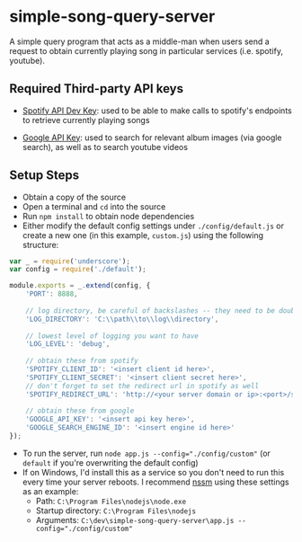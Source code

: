 # simple-song-query-server
A simple query program that acts as a middle-man when users send a request to obtain currently playing song in particular services (i.e. spotify, youtube).

## Required Third-party API keys
* [Spotify API Dev Key](https://beta.developer.spotify.com/):
used to be able to make calls to spotify's endpoints to retrieve currently playing songs

* [Google API Key](https://cloud.google.com/):
used to search for relevant album images (via google search), as well as to search youtube videos

## Setup Steps
* Obtain a copy of the source
* Open a terminal and `cd` into the source
* Run `npm install` to obtain node dependencies
* Either modify the default config settings under `./config/default.js` or create a new one (in this example, `custom.js`) using the following structure:
```js
var _ = require('underscore');
var config = require('./default');

module.exports = _.extend(config, {
    'PORT': 8888,
    
    // log directory, be careful of backslashes -- they need to be double escaped
    'LOG_DIRECTORY': 'C:\\path\\to\\log\\directory',
    
    // lowest level of logging you want to have
    'LOG_LEVEL': 'debug',
    
    // obtain these from spotify
    'SPOTIFY_CLIENT_ID': '<insert client id here>',
    'SPOTIFY_CLIENT_SECRET': '<insert client secret here>',
    // don't forget to set the redirect url in spotify as well
    'SPOTIFY_REDIRECT_URL': 'http://<your server domain or ip>:<port>/spotify/authorize',
    
    // obtain these from google
    'GOOGLE_API_KEY': '<insert api key here>',
    'GOOGLE_SEARCH_ENGINE_ID': '<insert engine id here>'
});
```
* To run the server, run `node app.js --config="./config/custom"` (or `default` if you're overwriting the default config)
* If on Windows, I'd install this as a service so you don't need to run this every time your server reboots. I recommend [nssm](https://nssm.cc/) using these settings as an example:
  * Path: `C:\Program Files\nodejs\node.exe`
  * Startup directory: `C:\Program Files\nodejs`
  * Arguments: `C:\dev\simple-song-query-server\app.js --config="./config/custom"`
